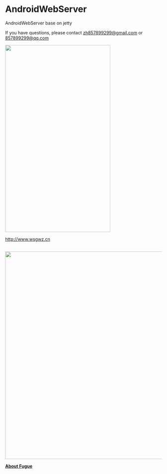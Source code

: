 # AndroidWebServer
AndroidWebServer base on jetty

If you have questions, please contact zh857899299@gmail.com or 857899299@qq.com




<img src="https://imgsa.baidu.com/forum/w%3D580/sign=78001514c11349547e1ee86c664f92dd/59b06fd9f2d3572c370031498013632763d0c322.jpg"  width="338" height="600" />

http://www.wsgwz.cn

</br>

<img src="https://timgsa.baidu.com/timg?image&quality=80&size=b9999_10000&sec=1508841921428&di=f035e058fdbba240f38b8dc6bc9612f3&imgtype=0&src=http%3A%2F%2Fimgsrc.baidu.com%2Fimgad%2Fpic%2Fitem%2Ff3d3572c11dfa9ec8c2c7a3268d0f703918fc190.jpg"  width="1000" height="666" />

<a></a>

<a name="FAQ0"></a>
[**About Fugue**](https://www.baidu.com/s?ie=UTF-8&wd=fugue%E5%85%8D%E6%B5%81)
